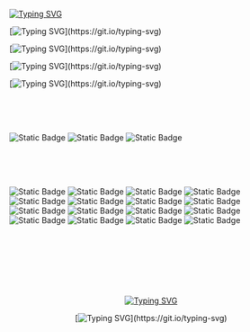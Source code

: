 <!-- Contact and Portfolio Links -->

[![Typing SVG](https://readme-typing-svg.herokuapp.com?font=Manrope&weight=300&size=40&duration=2400&pause=300&color=F7F7F7&vCenter=true&random=false&width=800&height=90&lines=hello;I'm+dev;+sreedev)](https://git.io/typing-svg)

<div>
        
[![Typing SVG](https://readme-typing-svg.herokuapp.com?font=Manrope&weight=300&size=18&duration=400&pause=100&color=F7F7F7&vCenter=true&repeat=false&random=false&width=800&height=25&lines=A+proficient+MERN+stack+developer+specializing+in+React.js+frontend+development.)](https://git.io/typing-svg)

[![Typing SVG](https://readme-typing-svg.herokuapp.com?font=Manrope&weight=300&size=18&duration=400&pause=300&color=F7F7F7&vCenter=true&repeat=false&random=false&width=800&height=25&lines=Crafting+intuitive+UIs+with+React.js%2C+integrating+RESTful+APIs%2C+and+UI%2FUX+best+practices.)](https://git.io/typing-svg)

[![Typing SVG](https://readme-typing-svg.herokuapp.com?font=Manrope&weight=300&size=18&duration=400&pause=300&color=F7F7F7&vCenter=true&repeat=false&random=false&width=800&height=25&lines=I+am+passionate+about+collaborating+on+impactful+projects+and+exchanging+insights+on+React+.)](https://git.io/typing-svg)

[![Typing SVG](https://readme-typing-svg.herokuapp.com?font=Manrope&weight=300&size=18&duration=400&pause=300&color=F7F7F7&vCenter=true&repeat=false&random=false&width=800&height=25&lines=Reach+out+via+email+or+LinkedIn.)](https://git.io/typing-svg)

</div>
<br><br><br>


<div align="left">
        
![Static Badge](https://img.shields.io/badge/LinkedIn-%230A66C2?logo=linkedin&link=https%3A%2F%2Fwww.linkedin.com%2Fin%2Fsreedev-v-021a6827b%2F&link=https%3A%2F%2Fwww.linkedin.com%2Fin%2Fsreedev-v-021a6827b%2F)
![Static Badge](https://img.shields.io/badge/Gmail-%23EA4335?style=flat&logo=gmail&logoColor=white&link=https%3A%2F%2Fmail.google.com)
![Static Badge](https://img.shields.io/badge/Portfolio-%230A66C2?logo=piapro)

</div>
<br><br><br>
<!-- Skills and Tools -->
<div align="left">
        
![Static Badge](https://img.shields.io/badge/React-%230D1117?style=flat&logo=react)
![Static Badge](https://img.shields.io/badge/Javascript-%230D1117?logo=javascript) 
![Static Badge](https://img.shields.io/badge/Material%20Ui-%230D1117?style=flat&logo=mui)
![Static Badge](https://img.shields.io/badge/HTML5-%230D1117?style=flat&logo=html5)
![Static Badge](https://img.shields.io/badge/CSS3-%230D1117?style=flat&logo=css3&logoColor=%231572B6)
![Static Badge](https://img.shields.io/badge/Bootstrap-%230D1117?style=flat&logo=bootstrap)
![Static Badge](https://img.shields.io/badge/sass-%230D1117?style=flat&logo=sass)
![Static Badge](https://img.shields.io/badge/Tailwind%20css-%230D1117?style=flat&logo=tailwindcss&logoColor=%2306B6D4)
![Static Badge](https://img.shields.io/badge/Node.JS-%230D1117?style=flat&logo=nodedotjs)
![Static Badge](https://img.shields.io/badge/Express.JS-%230D1117?style=flat&logo=express)
![Static Badge](https://img.shields.io/badge/Mongo%20DB-%230D1117?style=flat&logo=mongodb)
![Static Badge](https://img.shields.io/badge/Git-%230D1117?style=flat&logo=git)
![Static Badge](https://img.shields.io/badge/Github-%230D1117?style=flat&logo=github)
![Static Badge](https://img.shields.io/badge/vercel-%230D1117?style=flat&logo=vercel)
![Static Badge](https://img.shields.io/badge/Netlify-%230D1117?style=flat&logo=netlify)
![Static Badge](https://img.shields.io/badge/Shields.io-%230D1117?style=flat&logo=Shields.io)

</div>
<h1><br><br></h1>

<!-- Contributions Section -->

<div align="center">
        
[![Typing SVG](https://readme-typing-svg.herokuapp.com?font=Manrope&weight=300&size=18&duration=1400&pause=300&color=F7F7F7&vCenter=true&repeat=false&random=false&width=800&height=25&lines=%E2%80%9CBe+curious.+Read+widely.+Try+new+things.+What+people+call+intelligence+just+boils+down+to+curiosity.%E2%80%9D)](https://git.io/typing-svg)
        
[![Typing SVG](https://readme-typing-svg.herokuapp.com?font=Manrope&weight=300&size=12&duration=1400&pause=300&color=F7F7F7&vCenter=true&repeat=false&random=false&width=800&height=25&lines=-+Aaron+Swartz+(2013+~+1986)+-)](https://git.io/typing-svg)

</div>


<br><br>
